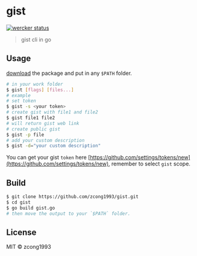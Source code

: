 # gist
[![wercker status](https://app.wercker.com/status/a69dff6e96eca8984e750f81af414cc4/s/master "wercker status")](https://app.wercker.com/project/byKey/a69dff6e96eca8984e750f81af414cc4)

> gist cli in go

## Usage

[download](https://github.com/zcong1993/gist/releases) the package and put in any `$PATH` folder.

```bash
# in your work folder
$ gist [flags] [files...]
# example
# set token
$ gist -s <your token> 
# create gist with file1 and file2
$ gist file1 file2 
# will return gist web link 
# create public gist
$ gist -p file 
# add your custom description
$ gist -d="your custom description" 
```

You can get your gist `token` here [https://github.com/settings/tokens/new](https://github.com/settings/tokens/new), remember to select `gist` scope.

## Build

```bash
$ git clone https://github.com/zcong1993/gist.git
$ cd gist
$ go build gist.go
# then move the output to your `$PATH` folder.
```

## License

MIT &copy; zcong1993
